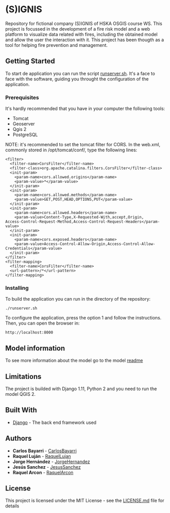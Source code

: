 # (S)IGNIS
Repository for fictional company (S)IGNIS of HSKA OSGIS course WS.
This project is focussed in the development of a fire risk model and a web platform to visualize data related with fires, including the obtained model and allow the user the interaction with it. This project has been thougth as a tool for helping fire prevention and management.

## Getting Started

To start de application you can run the script [runserver.sh](https://github.com/HsKA-OSGIS/signis/blob/master/runserver.sh). It's a face to face with the software, guiding you throught the configuration of the application. 

### Prerequisites

It's hardly recommended that you have in your computer the following tools:
* Tomcat
* Geoserver
* Qgis 2
* PostgreSQL

NOTE: it's recommended to set the tomcat filter for CORS. In the web.xml, commonly stored in /opt/tomcat/conf/, type the following lines:
```
<filter>
  <filter-name>CorsFilter</filter-name>
  <filter-class>org.apache.catalina.filters.CorsFilter</filter-class>
  <init-param>
    <param-name>cors.allowed.origins</param-name>
    <param-value>*</param-value>
  </init-param>
  <init-param>
    <param-name>cors.allowed.methods</param-name>
    <param-value>GET,POST,HEAD,OPTIONS,PUT</param-value>
  </init-param>
  <init-param>
    <param-name>cors.allowed.headers</param-name>
    <param-value>Content-Type,X-Requested-With,accept,Origin,
Access-Control-Request-Method,Access-Control-Request-Headers</param-value>
  </init-param>
  <init-param>
    <param-name>cors.exposed.headers</param-name>
    <param-value>Access-Control-Allow-Origin,Access-Control-Allow-Credentials</param-value>
  </init-param>
</filter>
<filter-mapping>
  <filter-name>CorsFilter</filter-name>
  <url-pattern>/*</url-pattern>
</filter-mapping>
```

### Installing

To build the application you can run in the directory of the repository:

```
./runserver.sh
```
To configure the application, press the option 1 and follow the instructions. Then, you can open the browser in:
```
http://localhost:8000
```

## Model information
To see more information about the model go to the model [readme](https://github.com/HsKA-OSGIS/signis/blob/master/README_MODEL)

## Limitations

The project is builded with Django 1.11, Python 2 and you need to run the model QGIS 2.

## Built With

* [Django](https://www.djangoproject.com/) - The back end framework used


## Authors

* **Carlos Bayarri** - [CarlosBayarri](https://github.com/CarlosBayarri)
* **Raquel Luján** - [RaquelLujan](https://github.com/ralugar)
* **Jorge Hernández** - [JorgeHernandez](https://github.com/jorgeho1995)
* **Jesús Sanchez** - [JesusSanchez](https://github.com/jesusn95)
* **Raquel Arcon** - [RaquelArcon](https://github.com/rachelarna)

## License

This project is licensed under the MIT License - see the [LICENSE.md](LICENSE) file for details

